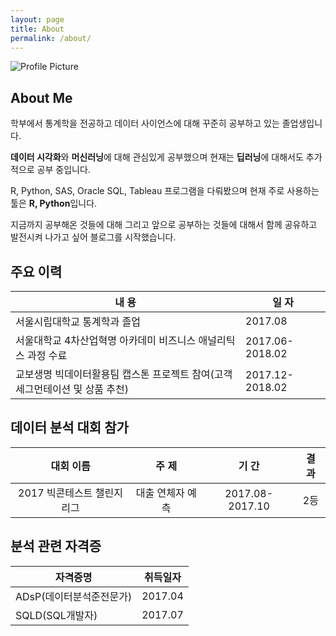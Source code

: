 ```yaml
---
layout: page
title: About
permalink: /about/
---
```


<img src="{{ site.baseurl }}/assets/profile-placeholder.gif" title="Profile Picture" class="profile">

## About Me

학부에서 통계학을 전공하고 데이터 사이언스에 대해 꾸준히 공부하고 있는 졸업생입니다.

**데이터 시각화**와 **머신러닝**에 대해 관심있게 공부했으며 현재는 **딥러닝**에 대해서도 추가적으로 공부 중입니다.

R, Python, SAS, Oracle SQL, Tableau 프로그램을 다뤄봤으며 현재 주로 사용하는 툴은 **R, Python**입니다.

지금까지 공부해온 것들에 대해 그리고 앞으로 공부하는 것들에 대해서 함께 공유하고 발전시켜 나가고 싶어 블로그를 시작했습니다.

## 주요 이력

내 용 | 일 자
--------- | ---------
서울시립대학교 통계학과 졸업 | 2017.08
서울대학교 4차산업혁명 아카데미 비즈니스 애널리틱스 과정 수료 | 2017.06-2018.02
교보생명 빅데이터활용팀 캡스톤 프로젝트 참여(고객 세그먼테이션 및 상품 추천) | 2017.12-2018.02

## 데이터 분석 대회 참가

| 대회 이름 | 주 제 | 기 간 | 결 과 |
| :--------: | :--------: | :--------: | :--------: |
| 2017 빅콘테스트 챌린지리그 | 대출 연체자 예측 | 2017.08-2017.10 | 2등 |

## 분석 관련 자격증

자격증명 | 취득일자
--------- | ---------
ADsP(데이터분석준전문가) | 2017.04
SQLD(SQL개발자) | 2017.07
